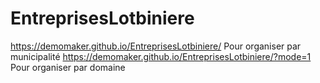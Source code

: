 # EntreprisesLotbiniere
https://demomaker.github.io/EntreprisesLotbiniere/ Pour organiser par municipalité
https://demomaker.github.io/EntreprisesLotbiniere/?mode=1 Pour organiser par domaine
